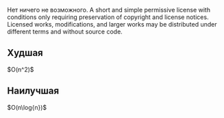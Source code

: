 Нет ничего не возможного.
A short and simple permissive license with conditions only requiring preservation of copyright and license notices. Licensed works, modifications, and larger works may be distributed under different terms and without source code.
<h2>Худшая</h2>
$O(n^2)$
<h2>Наилучшая</h2>
$O(n\log{n})$ 
